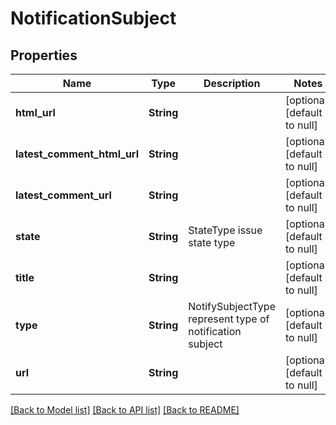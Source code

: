 # NotificationSubject
## Properties

| Name | Type | Description | Notes |
|------------ | ------------- | ------------- | -------------|
| **html\_url** | **String** |  | [optional] [default to null] |
| **latest\_comment\_html\_url** | **String** |  | [optional] [default to null] |
| **latest\_comment\_url** | **String** |  | [optional] [default to null] |
| **state** | **String** | StateType issue state type | [optional] [default to null] |
| **title** | **String** |  | [optional] [default to null] |
| **type** | **String** | NotifySubjectType represent type of notification subject | [optional] [default to null] |
| **url** | **String** |  | [optional] [default to null] |

[[Back to Model list]](../README.md#documentation-for-models) [[Back to API list]](../README.md#documentation-for-api-endpoints) [[Back to README]](../README.md)

